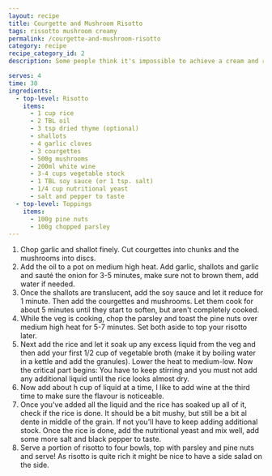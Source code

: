 ```yaml
---
layout: recipe
title: Courgette and Mushroom Risotto
tags: rissotto mushroom creamy
permalink: /courgette-and-mushroom-risotto
category: recipe
recipe_category_id: 2
description: Some people think it's impossible to achieve a cream and rich risotto without cheese and butter, but this will convince that that't not true! It it really important to use the right rice here and be patient! ... you have to keep stirring and stirring adding only more liquid once the rice has soaked up all the moisture.

serves: 4
time: 30
ingredients:
  - top-level: Risotto
    items:
      - 1 cup rice
      - 2 TBL oil
      - 3 tsp dried thyme (optional)
      - shallots
      - 4 garlic cloves
      - 3 courgettes
      - 500g mushrooms
      - 200ml white wine
      - 3-4 cups vegetable stock
      - 1 TBL soy sauce (or 1 tsp. salt)
      - 1/4 cup nutritional yeast
      - salt and pepper to taste
  - top-level: Toppings
    items:
      - 100g pine nuts
      - 100g chopped parsley
---
```

1.	Chop garlic and shallot finely. Cut courgettes into chunks and the mushrooms into discs.
2.	Add the oil to a pot on medium high heat. Add garlic, shallots and garlic and sauté the onion for 3-5 minutes, make sure not to brown them, add water if needed.
3.	Once the shallots are translucent, add the soy sauce and let it reduce for 1 minute. Then add the courgettes and mushrooms. Let them cook for about 5 minutes until
they start to soften, but aren't completely cooked.
4.	While the veg is cooking, chop the parsley and toast the pine nuts over medium high heat for 5-7 minutes. Set both aside to top your risotto later.
5.	Next add the rice and let it soak up any excess liquid from the veg and then add your first 1/2 cup of vegetable broth (make it by boiling  water in a kettle and add the granules). Lower the heat to medium-low. Now the critical part begins: You have to keep stirring and you must not add any additional liquid until the rice looks almost dry.
6.	Now add about h cup of liquid at a time, I like to add wine at the third time to make sure the flavour is noticeable.
7.	Once you've added all the liquid and the rice has soaked up all of it, check if the rice is done. It should be a bit mushy, but still be a bit al dente in middle of the grain. If not you'll have to keep adding additional stock. Once the rice is done, add the nutritional yeast and mix well, add some more salt and black pepper to taste.
8.	Serve a portion of risotto to four bowls, top with parsley and pine nuts and serve! As risotto is quite rich it might be nice to have a side salad on the side.

